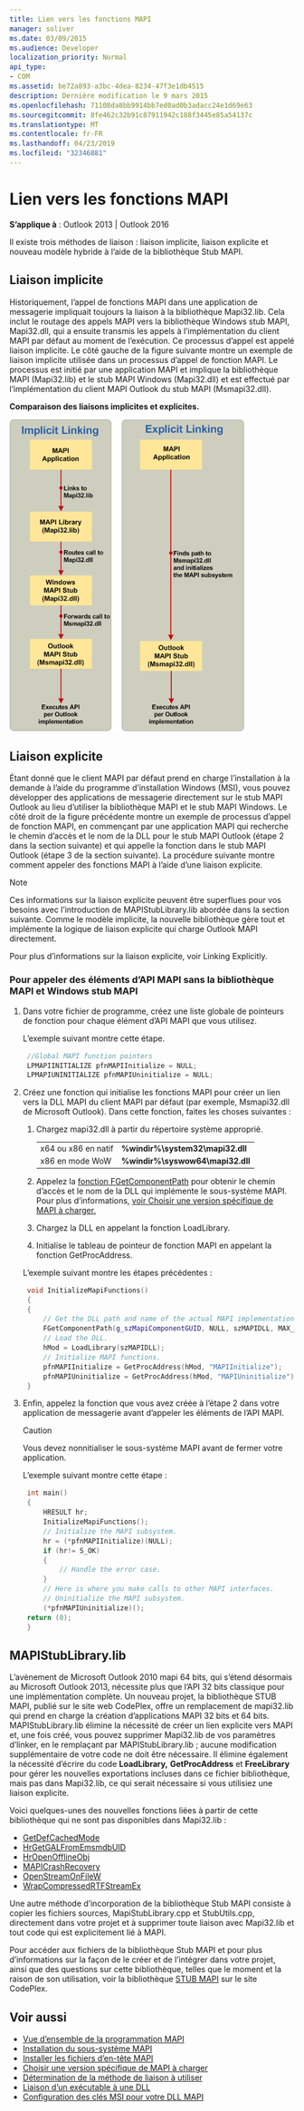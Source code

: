 ```yaml
---
title: Lien vers les fonctions MAPI
manager: soliver
ms.date: 03/09/2015
ms.audience: Developer
localization_priority: Normal
api_type:
- COM
ms.assetid: be72a893-a3bc-4dea-8234-47f3e1db4515
description: Dernière modification le 9 mars 2015
ms.openlocfilehash: 71108da8bb9914bb7ed0ad0b3adacc24e1d69e63
ms.sourcegitcommit: 8fe462c32b91c87911942c188f3445e85a54137c
ms.translationtype: MT
ms.contentlocale: fr-FR
ms.lasthandoff: 04/23/2019
ms.locfileid: "32346881"
---
```

# <a name="link-to-mapi-functions"></a>Lien vers les fonctions MAPI

**S’applique à** : Outlook 2013 | Outlook 2016 
  
Il existe trois méthodes de liaison : liaison implicite, liaison explicite et nouveau modèle hybride à l’aide de la bibliothèque Stub MAPI.
  
## <a name="implicit-linking"></a>Liaison implicite

Historiquement, l’appel de fonctions MAPI dans une application de messagerie impliquait toujours la liaison à la bibliothèque Mapi32.lib. Cela inclut le routage des appels MAPI vers la bibliothèque Windows stub MAPI, Mapi32.dll, qui a ensuite transmis les appels à l’implémentation du client MAPI par défaut au moment de l’exécution. Ce processus d’appel est appelé liaison implicite. Le côté gauche de la figure suivante montre un exemple de liaison implicite utilisée dans un processus d’appel de fonction MAPI. Le processus est initié par une application MAPI et implique la bibliothèque MAPI (Mapi32.lib) et le stub MAPI Windows (Mapi32.dll) et est effectué par l’implémentation du client MAPI Outlook du stub MAPI (Msmapi32.dll).
  
**Comparaison des liaisons implicites et explicites.**

![Comparaison des liaisons implicites et explicites](media/09d9c49a-a52d-4407-9013-d0d14c8f63f6.gif "Comparaison des liaisons implicites et explicites")
  
## <a name="explicit-linking"></a>Liaison explicite

Étant donné que le client MAPI par défaut prend en charge l’installation à la demande à l’aide du programme d’installation Windows (MSI), vous pouvez développer des applications de messagerie directement sur le stub MAPI Outlook au lieu d’utiliser la bibliothèque MAPI et le stub MAPI Windows. Le côté droit de la figure précédente montre un exemple de processus d’appel de fonction MAPI, en commençant par une application MAPI qui recherche le chemin d’accès et le nom de la DLL pour le stub MAPI Outlook (étape 2 dans la section suivante) et qui appelle la fonction dans le stub MAPI Outlook (étape 3 de la section suivante). La procédure suivante montre comment appeler des fonctions MAPI à l’aide d’une liaison explicite. 
  
> [!NOTE]
> Ces informations sur la liaison explicite peuvent être superflues pour vos besoins avec l’introduction de MAPIStubLibrary.lib abordée dans la section suivante. Comme le modèle implicite, la nouvelle bibliothèque gère tout et implémente la logique de liaison explicite qui charge Outlook MAPI directement. 
  
Pour plus d’informations sur la liaison explicite, voir Linking Explicitly.
  
### <a name="to-call-mapi-api-elements-without-the-mapi-library-and-the-windows-mapi-stub"></a>Pour appeler des éléments d’API MAPI sans la bibliothèque MAPI et Windows stub MAPI

1. Dans votre fichier de programme, créez une liste globale de pointeurs de fonction pour chaque élément d’API MAPI que vous utilisez. 
    
   L’exemple suivant montre cette étape.
    
   ```cpp
    //Global MAPI function pointers
    LPMAPIINITIALIZE pfnMAPIInitialize = NULL;
    LPMAPIUNINITIALIZE pfnMAPIUninitialize = NULL;
   ```

2. Créez une fonction qui initialise les fonctions MAPI pour créer un lien vers la DLL MAPI du client MAPI par défaut (par exemple, Msmapi32.dll de Microsoft Outlook). Dans cette fonction, faites les choses suivantes : 
    
    1. Chargez mapi32.dll à partir du répertoire système approprié. 
        
       |||
       |:-----|:-----|
       |x64 ou x86 en natif  <br/> |**%windir%\system32\mapi32.dll** <br/> |
       |x86 en mode WoW  <br/> |**%windir%\syswow64\mapi32.dll** <br/> |
    
    2. Appelez la [fonction FGetComponentPath](fgetcomponentpath.md) pour obtenir le chemin d’accès et le nom de la DLL qui implémente le sous-système MAPI. Pour plus d’informations, [voir Choisir une version spécifique de MAPI à charger.](how-to-choose-a-specific-version-of-mapi-to-load.md)
        
    3. Chargez la DLL en appelant la fonction LoadLibrary. 
        
    4. Initialise le tableau de pointeur de fonction MAPI en appelant la fonction GetProcAddress. 
        
    L’exemple suivant montre les étapes précédentes :
        
   ```cpp
    void InitializeMapiFunctions()
    {
    {
        // Get the DLL path and name of the actual MAPI implementation.
        FGetComponentPath(g_szMapiComponentGUID, NULL, szMAPIDLL, MAX_PATH);
        // Load the DLL.
        hMod = LoadLibrary(szMAPIDLL);
        // Initialize MAPI functions.
        pfnMAPIInitialize = GetProcAddress(hMod, "MAPIInitialize");
        pfnMAPIUninitialize = GetProcAddress(hMod, "MAPIUninitialize");
    }
   ```

3. Enfin, appelez la fonction que vous avez créée à l’étape 2 dans votre application de messagerie avant d’appeler les éléments de l’API MAPI. 
    
   > [!CAUTION]
   > Vous devez nonnitialiser le sous-système MAPI avant de fermer votre application. 
  
   L’exemple suivant montre cette étape : 
    
   ```cpp
    int main()
    {
        HRESULT hr;
        InitializeMapiFunctions();
        // Initialize the MAPI subsystem.
        hr = (*pfnMAPIInitialize)(NULL);
        if (hr!= S_OK)
        {
            // Handle the error case.
        }
        // Here is where you make calls to other MAPI interfaces.
        // Uninitialize the MAPI subsystem.
        (*pfnMAPIUninitialize)();
    return (0);
    }
   ```

## <a name="mapistublibrarylib"></a>MAPIStubLibrary.lib

L’avènement de Microsoft Outlook 2010 mapi 64 bits, qui s’étend désormais au Microsoft Outlook 2013, nécessite plus que l’API 32 bits classique pour une implémentation complète. Un nouveau projet, la bibliothèque STUB MAPI, publié sur le site web CodePlex, offre un remplacement de mapi32.lib qui prend en charge la création d’applications MAPI 32 bits et 64 bits. MAPIStubLibrary.lib élimine la nécessité de créer un lien explicite vers MAPI et, une fois créé, vous pouvez supprimer Mapi32.lib de vos paramètres d’linker, en le remplaçant par MAPIStubLibrary.lib ; aucune modification supplémentaire de votre code ne doit être nécessaire. Il élimine également la nécessité d’écrire du code **LoadLibrary,** **GetProcAddress** et **FreeLibrary** pour gérer les nouvelles exportations incluses dans ce fichier bibliothèque, mais pas dans Mapi32.lib, ce qui serait nécessaire si vous utilisiez une liaison explicite. 
  
Voici quelques-unes des nouvelles fonctions liées à partir de cette bibliothèque qui ne sont pas disponibles dans Mapi32.lib :
  
- [GetDefCachedMode](getdefcachedmode.md)    
- [HrGetGALFromEmsmdbUID](hrgetgalfromemsmdbuid.md)   
- [HrOpenOfflineObj](hropenofflineobj.md)    
- [MAPICrashRecovery](mapicrashrecovery.md)   
- [OpenStreamOnFileW](openstreamonfilew.md)    
- [WrapCompressedRTFStreamEx](wrapcompressedrtfstreamex.md)
    
Une autre méthode d’incorporation de la bibliothèque Stub MAPI consiste à copier les fichiers sources, MapiStubLibrary.cpp et StubUtils.cpp, directement dans votre projet et à supprimer toute liaison avec Mapi32.lib et tout code qui est explicitement lié à MAPI.
  
Pour accéder aux fichiers de la bibliothèque Stub MAPI et pour plus d’informations sur la façon de le créer et de l’intégrer dans votre projet, ainsi que des questions sur cette bibliothèque, telles que le moment et la raison de son utilisation, voir la bibliothèque [STUB MAPI](https://mapistublibrary.codeplex.com/documentation) sur le site CodePlex. 
  
## <a name="see-also"></a>Voir aussi

- [Vue d’ensemble de la programmation MAPI](mapi-programming-overview.md)
- [Installation du sous-système MAPI](installing-the-mapi-subsystem.md)
- [Installer les fichiers d’en-tête MAPI](how-to-install-mapi-header-files.md)
- [Choisir une version spécifique de MAPI à charger](how-to-choose-a-specific-version-of-mapi-to-load.md)
- [Détermination de la méthode de liaison à utiliser](https://msdn.microsoft.com/library/253b8k2c.aspx)
- [Liaison d’un exécutable à une DLL](https://msdn.microsoft.com/library/9yd93633.aspx)
- [Configuration des clés MSI pour votre DLL MAPI](https://msdn.microsoft.com/library/ee909494%28v=VS.85%29.aspx)


